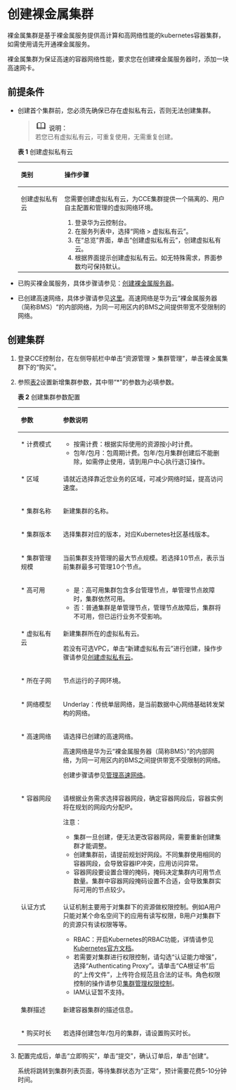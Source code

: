 # 创建裸金属集群<a name="cce_01_0029"></a>

裸金属集群是基于裸金属服务提供高计算和高网络性能的kubernetes容器集群，如需使用请先开通裸金属服务。

裸金属集群为保证高速的容器网络性能，要求您在创建裸金属服务器时，添加一块高速网卡。

## 前提条件<a name="section15394125210466"></a>

-   创建首个集群前，您必须先确保已存在虚拟私有云，否则无法创建集群。

    >![](public_sys-resources/icon-note.gif) **说明：**   
    >若您已有虚拟私有云，可重复使用，无需重复创建。  

    **表 1**  创建虚拟私有云

    <a name="t286bc73b88a14d09bdb3d25e126b6574"></a>
    <table><thead align="left"><tr id="r7a4df5004eb84528b40f6ba268bde06f"><th class="cellrowborder" valign="top" width="20.65%" id="mcps1.2.3.1.1"><p id="a78edcc88b48e49e2b5bc88b0d7363964"><a name="a78edcc88b48e49e2b5bc88b0d7363964"></a><a name="a78edcc88b48e49e2b5bc88b0d7363964"></a>类别</p>
    </th>
    <th class="cellrowborder" valign="top" width="79.35%" id="mcps1.2.3.1.2"><p id="a183b4b3883a347ec9bd33e9cff283cc3"><a name="a183b4b3883a347ec9bd33e9cff283cc3"></a><a name="a183b4b3883a347ec9bd33e9cff283cc3"></a>操作步骤</p>
    </th>
    </tr>
    </thead>
    <tbody><tr id="r646408e09dc04aec88812f6158d0e671"><td class="cellrowborder" valign="top" width="20.65%" headers="mcps1.2.3.1.1 "><p id="a4c75b7edc7e04e60a14521c675d7eb3b"><a name="a4c75b7edc7e04e60a14521c675d7eb3b"></a><a name="a4c75b7edc7e04e60a14521c675d7eb3b"></a>创建虚拟私有云</p>
    </td>
    <td class="cellrowborder" valign="top" width="79.35%" headers="mcps1.2.3.1.2 "><p id="ad11d2a8978894815b6f7d060eb98b5b8"><a name="ad11d2a8978894815b6f7d060eb98b5b8"></a><a name="ad11d2a8978894815b6f7d060eb98b5b8"></a>您需要创建虚拟私有云，为CCE集群提供一个隔离的、用户自主配置和管理的虚拟网络环境。</p>
    <a name="o7f536dd3243340fe9dd3531751bf2865"></a><a name="o7f536dd3243340fe9dd3531751bf2865"></a><ol id="o7f536dd3243340fe9dd3531751bf2865"><li>登录华为云控制台。</li><li>在服务列表中，选择“网络 &gt; 虚拟私有云”。</li><li>在“总览”界面，单击“创建虚拟私有云”，创建虚拟私有云。</li><li>根据界面提示创建虚拟私有云。如无特殊需求，界面参数均可保持默认。</li></ol>
    </td>
    </tr>
    </tbody>
    </table>


-   已购买裸金属服务，具体步骤请参见：[创建裸金属服务器](https://support.huaweicloud.com/usermanual-bms/zh-cn_topic_0035100414.html)。
-   已创建高速网络，具体步骤请参见[这里](http://support.huaweicloud.com/usermanual-bms/zh-cn_topic_0053537013.html)。高速网络是华为云“裸金属服务器（简称BMS）“的内部网络，为同一可用区内的BMS之间提供带宽不受限制的网络。

## 创建集群<a name="section463761220269"></a>

1.  登录CCE控制台，在左侧导航栏中单击“资源管理 \> 集群管理”，单击裸金属集群下的“购买”。
2.  参照[表2](#table8638121213265)设置新增集群参数，其中带“\*”的参数为必填参数。

    **表 2**  创建集群参数配置

    <a name="table8638121213265"></a>
    <table><thead align="left"><tr id="row10638181262612"><th class="cellrowborder" valign="top" width="20%" id="mcps1.2.3.1.1"><p id="p1063821214265"><a name="p1063821214265"></a><a name="p1063821214265"></a>参数</p>
    </th>
    <th class="cellrowborder" valign="top" width="80%" id="mcps1.2.3.1.2"><p id="p1638181232617"><a name="p1638181232617"></a><a name="p1638181232617"></a>参数说明</p>
    </th>
    </tr>
    </thead>
    <tbody><tr id="row3232711133718"><td class="cellrowborder" valign="top" width="20%" headers="mcps1.2.3.1.1 "><p id="p9231104613468"><a name="p9231104613468"></a><a name="p9231104613468"></a>* 计费模式</p>
    </td>
    <td class="cellrowborder" valign="top" width="80%" headers="mcps1.2.3.1.2 "><a name="ul463941414445"></a><a name="ul463941414445"></a><ul id="ul463941414445"><li><span class="keyword" id="keyword187729461739"><a name="keyword187729461739"></a><a name="keyword187729461739"></a>按需计费</span>：根据实际使用的资源按小时计费。</li><li><span class="keyword" id="keyword1083319494311"><a name="keyword1083319494311"></a><a name="keyword1083319494311"></a>包年/包月</span>：包周期计费。包年/包月集群创建后不能删除，如需停止使用，请到用户中心执行退订操作。</li></ul>
    </td>
    </tr>
    <tr id="row9824857125213"><td class="cellrowborder" valign="top" width="20%" headers="mcps1.2.3.1.1 "><p id="p1282695765211"><a name="p1282695765211"></a><a name="p1282695765211"></a>* 区域</p>
    </td>
    <td class="cellrowborder" valign="top" width="80%" headers="mcps1.2.3.1.2 "><p id="p161283411302"><a name="p161283411302"></a><a name="p161283411302"></a>请就近选择靠近您业务的区域，可减少网络时延，提高访问速度。</p>
    </td>
    </tr>
    <tr id="row1063812126263"><td class="cellrowborder" valign="top" width="20%" headers="mcps1.2.3.1.1 "><p id="p15639812122620"><a name="p15639812122620"></a><a name="p15639812122620"></a>* 集群名称</p>
    </td>
    <td class="cellrowborder" valign="top" width="80%" headers="mcps1.2.3.1.2 "><p id="p26391512172614"><a name="p26391512172614"></a><a name="p26391512172614"></a>新建集群的名称。</p>
    </td>
    </tr>
    <tr id="row1820711165158"><td class="cellrowborder" valign="top" width="20%" headers="mcps1.2.3.1.1 "><p id="p1769363161231"><a name="p1769363161231"></a><a name="p1769363161231"></a>* 集群版本</p>
    </td>
    <td class="cellrowborder" valign="top" width="80%" headers="mcps1.2.3.1.2 "><p id="p9100682161231"><a name="p9100682161231"></a><a name="p9100682161231"></a>选择集群对应的版本，对应Kubernetes社区基线版本。</p>
    </td>
    </tr>
    <tr id="row434114618372"><td class="cellrowborder" valign="top" width="20%" headers="mcps1.2.3.1.1 "><p id="p14725432104718"><a name="p14725432104718"></a><a name="p14725432104718"></a>* 集群管理规模</p>
    </td>
    <td class="cellrowborder" valign="top" width="80%" headers="mcps1.2.3.1.2 "><p id="p872516326476"><a name="p872516326476"></a><a name="p872516326476"></a>当前集群支持管理的最大节点规模。若选择10节点，表示当前集群最多可管理10个节点。</p>
    </td>
    </tr>
    <tr id="row128144815371"><td class="cellrowborder" valign="top" width="20%" headers="mcps1.2.3.1.1 "><p id="p545424120477"><a name="p545424120477"></a><a name="p545424120477"></a>* 高可用</p>
    </td>
    <td class="cellrowborder" valign="top" width="80%" headers="mcps1.2.3.1.2 "><a name="ul143401352837"></a><a name="ul143401352837"></a><ul id="ul143401352837"><li>是：高可用集群包含多台管理节点，单管理节点故障时，集群依然可用。</li><li>否：普通集群是单管理节点，管理节点故障后，集群将不可用，但已运行业务不受影响。</li></ul>
    </td>
    </tr>
    <tr id="row1763991215268"><td class="cellrowborder" valign="top" width="20%" headers="mcps1.2.3.1.1 "><p id="p15639181282617"><a name="p15639181282617"></a><a name="p15639181282617"></a>* 虚拟私有云</p>
    </td>
    <td class="cellrowborder" valign="top" width="80%" headers="mcps1.2.3.1.2 "><p id="p116393128265"><a name="p116393128265"></a><a name="p116393128265"></a>新建集群所在的虚拟私有云。</p>
    <p id="p1063941211266"><a name="p1063941211266"></a><a name="p1063941211266"></a>若没有可选VPC，单击<span class="uicontrol" id="uicontrol55379598118"><a name="uicontrol55379598118"></a><a name="uicontrol55379598118"></a>“<span id="text1553712591514"><a name="text1553712591514"></a><a name="text1553712591514"></a><span id="text1491832462315"><a name="text1491832462315"></a><a name="text1491832462315"></a>新建虚拟私有云</span></span>”</span>进行创建，操作步骤请参见<a href="创建混合集群.md#section725610233159">创建虚拟私有云</a>。</p>
    </td>
    </tr>
    <tr id="row15639412132615"><td class="cellrowborder" valign="top" width="20%" headers="mcps1.2.3.1.1 "><p id="p36391812172618"><a name="p36391812172618"></a><a name="p36391812172618"></a>* 所在子网</p>
    </td>
    <td class="cellrowborder" valign="top" width="80%" headers="mcps1.2.3.1.2 "><p id="p16639712132616"><a name="p16639712132616"></a><a name="p16639712132616"></a>节点运行的子网环境。</p>
    </td>
    </tr>
    <tr id="row142110462613"><td class="cellrowborder" valign="top" width="20%" headers="mcps1.2.3.1.1 "><p id="p821946364"><a name="p821946364"></a><a name="p821946364"></a>* 网络模型</p>
    </td>
    <td class="cellrowborder" valign="top" width="80%" headers="mcps1.2.3.1.2 "><p id="p97010306277"><a name="p97010306277"></a><a name="p97010306277"></a>Underlay：传统单层网络，是当前数据中心网络基础转发架构的网络。</p>
    </td>
    </tr>
    <tr id="row8378645411"><td class="cellrowborder" valign="top" width="20%" headers="mcps1.2.3.1.1 "><p id="p1238034510113"><a name="p1238034510113"></a><a name="p1238034510113"></a>* 高速网络</p>
    </td>
    <td class="cellrowborder" valign="top" width="80%" headers="mcps1.2.3.1.2 "><p id="p1459091372318"><a name="p1459091372318"></a><a name="p1459091372318"></a>请选择已创建的高速网络。</p>
    <p id="p1239403116491"><a name="p1239403116491"></a><a name="p1239403116491"></a>高速网络是华为云<span class="uicontrol" id="uicontrol555010590115"><a name="uicontrol555010590115"></a><a name="uicontrol555010590115"></a>“裸金属服务器（简称BMS）”</span>的内部网络，为同一可用区内的BMS之间提供带宽不受限制的网络。</p>
    <p id="p17380185516110"><a name="p17380185516110"></a><a name="p17380185516110"></a>创建步骤请参见<a href="http://support.huaweicloud.com/usermanual-bms/zh-cn_topic_0053537013.html" target="_blank" rel="noopener noreferrer">管理高速网络</a>。</p>
    </td>
    </tr>
    <tr id="row6514088885942"><td class="cellrowborder" valign="top" width="20%" headers="mcps1.2.3.1.1 "><p id="p4192057185942"><a name="p4192057185942"></a><a name="p4192057185942"></a>* 容器网段</p>
    </td>
    <td class="cellrowborder" valign="top" width="80%" headers="mcps1.2.3.1.2 "><p id="p31209167171234"><a name="p31209167171234"></a><a name="p31209167171234"></a>请根据业务需求选择容器网段，确定容器网段后，容器实例将在规划的网段内分配IP。</p>
    <div class="notice" id="note1171212351935"><a name="note1171212351935"></a><a name="note1171212351935"></a><span class="noticetitle"> 注意： </span><div class="noticebody"><a name="ul10579113961"></a><a name="ul10579113961"></a><ul id="ul10579113961"><li>集群一旦创建，便无法更改容器网段，需要重新创建集群才能调整。</li><li>创建集群前，请提前规划好网段。不同集群使用相同的容器网段，会导致容器IP冲突，应用访问异常。</li><li>容器网段要设置合理的掩码，掩码决定集群内可用节点数量。集群中容器网段掩码设置不合适，会导致集群实际可用的节点较少。</li></ul>
    </div></div>
    </td>
    </tr>
    <tr id="row899013277910"><td class="cellrowborder" valign="top" width="20%" headers="mcps1.2.3.1.1 "><p id="p6655100911"><a name="p6655100911"></a><a name="p6655100911"></a>认证方式</p>
    </td>
    <td class="cellrowborder" valign="top" width="80%" headers="mcps1.2.3.1.2 "><p id="p12648843154534"><a name="p12648843154534"></a><a name="p12648843154534"></a>认证机制主要用于对集群下的资源做权限控制。例如A用户只能对某个命名空间下的应用有读写权限，B用户对集群下的资源只有读权限等等。</p>
    <a name="ul46730729154534"></a><a name="ul46730729154534"></a><ul id="ul46730729154534"><li>RBAC：开启Kubernetes的RBAC功能，详情请参见<a href="https://kubernetes.io/docs/reference/access-authn-authz/rbac/" target="_blank" rel="noopener noreferrer">Kubernetes官方文档</a>。</li><li>若需要对集群进行权限控制，请勾选“认证能力增强”，选择“Authenticating Proxy”。请单击“CA根证书”后的“上传文件”，上传符合规范且合法的证书。角色权限控制的操作请参见<a href="集群管理权限控制.md">集群管理权限控制</a>。</li><li>IAM认证暂不支持。</li></ul>
    </td>
    </tr>
    <tr id="row463941216264"><td class="cellrowborder" valign="top" width="20%" headers="mcps1.2.3.1.1 "><p id="p2063961212268"><a name="p2063961212268"></a><a name="p2063961212268"></a>集群描述</p>
    </td>
    <td class="cellrowborder" valign="top" width="80%" headers="mcps1.2.3.1.2 "><p id="p664014125268"><a name="p664014125268"></a><a name="p664014125268"></a>新建容器集群的描述信息。</p>
    </td>
    </tr>
    <tr id="row1821013512568"><td class="cellrowborder" valign="top" width="20%" headers="mcps1.2.3.1.1 "><p id="p79871037171719"><a name="p79871037171719"></a><a name="p79871037171719"></a>* 购买时长</p>
    </td>
    <td class="cellrowborder" valign="top" width="80%" headers="mcps1.2.3.1.2 "><p id="p1991143711174"><a name="p1991143711174"></a><a name="p1991143711174"></a>若选择创建包年/包月的集群，请设置购买时长。</p>
    </td>
    </tr>
    </tbody>
    </table>

3.  配置完成后，单击“立即购买”，单击“提交”，确认订单后，单击“创建“。

    系统将跳转到集群列表页面，等待集群状态为“正常“，预计需要花费5-10分钟时间。


